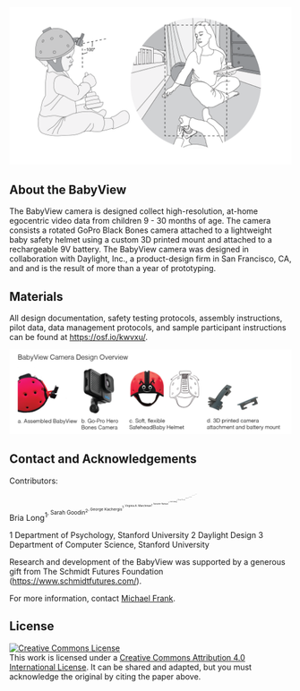 ![logo.png](BabyViewFigureBones10_19_22.png)


## About the BabyView

The BabyView camera is designed collect high-resolution, at-home egocentric video data from children 9 - 30 months of age.  The camera consists a rotated  GoPro Black Bones camera attached to a lightweight baby safety helmet using a custom 3D printed mount and attached to a rechargeable 9V battery. The BabyView camera was designed in collaboration with Daylight, Inc., a product-design firm in San Francisco, CA, and and is the result of more than a year of prototyping.

## Materials 

All design documentation, safety testing protocols, assembly instructions, pilot data, data management protocols, and sample participant instructions can be found at https://osf.io/kwvxu/.

![design.png](camera_design_bones.png)

## Contact and Acknowledgements


Contributors: 

Bria Long<sup>1<sup>, Sarah Goodin<sup>2<sup>, George Kachergis<sup>1<sup>, Virginia A. Marchman<sup>1<sup>, Samaher Radwan<sup>1<sup>, 
Violet Xiang<sup>1<sup>, Chengxu Zhuang<sup>1<sup>, Oliver Hsu<sup>2<sup>, Brett Newman<sup>2<sup>, Daniel L. K. Yamins<sup>1,3<sup>, Michael C. Frank <sup>1<sup>

1 Department of Psychology, Stanford University
2 Daylight Design
3 Department of Computer Science, Stanford University

Research and development of the BabyView was supported by a generous gift from The Schmidt Futures Foundation (https://www.schmidtfutures.com/).

For more information, contact [Michael Frank](http://web.stanford.edu/~mcfrank/).

## License

<a rel="license" href="http://creativecommons.org/licenses/by/4.0/"><img alt="Creative Commons License" style="border-width:0" src="https://i.creativecommons.org/l/by/4.0/88x31.png" /></a><br />This work is licensed under a <a rel="license" href="http://creativecommons.org/licenses/by/4.0/">Creative Commons Attribution 4.0 International License</a>. It can be shared and adapted, but you must acknowledge the original by citing the paper above. 
